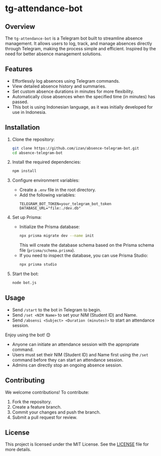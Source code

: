 # tg-attendance-bot
 
## Overview

The `tg-attendance-bot` is a Telegram bot built to streamline absence management. It allows users to log, track, and manage absences directly through Telegram, making the process simple and efficient. Inspired by the need for better absence management solutions.

## Features

- Effortlessly log absences using Telegram commands.
- View detailed absence history and summaries.
- Set custom absence durations in minutes for more flexibility.
- Automatically close absences when the specified time (in minutes) has passed.
- This bot is using Indonesian language, as it was initially developed for use in Indonesia.

## Installation

1. Clone the repository:
    ```bash
    git clone https://github.com/izan/absence-telegram-bot.git
    cd absence-telegram-bot
    ```

2. Install the required dependencies:
    ```bash
    npm install
    ```

3. Configure environment variables:
    - Create a `.env` file in the root directory.
    - Add the following variables:
      ```
      TELEGRAM_BOT_TOKEN=your_telegram_bot_token
      DATABASE_URL="file:./dev.db"
      ```

4. Set up Prisma:
    - Initialize the Prisma database:
      ```bash
      npx prisma migrate dev --name init
      ```
      This will create the database schema based on the Prisma schema file (`prisma/schema.prisma`).
    - If you need to inspect the database, you can use Prisma Studio:
      ```bash
      npx prisma studio
      ```

5. Start the bot:
    ```bash
    node bot.js
    ```

## Usage

- Send `/start` to the bot in Telegram to begin.
- Send `/set <NIM Name>` to set your NIM (Student ID) and Name.
- Send `/absensi <Subject> <Duration (minutes)>` to start an attendance session.

Enjoy using the bot! 😊

- Anyone can initiate an attendance session with the appropriate command.
- Users must set their NIM (Student ID) and Name first using the `/set` command before they can start an attendance session.
- Admins can directly stop an ongoing absence session.

## Contributing

We welcome contributions! To contribute:

1. Fork the repository.
2. Create a feature branch.
3. Commit your changes and push the branch.
4. Submit a pull request for review.

## License

This project is licensed under the MIT License. See the [LICENSE](LICENSE) file for more details.
